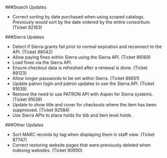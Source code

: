 ###Search Updates
- Correct sorting by date purchased when using scoped catalogs. Previously would sort by the date ordered by the entire consortium. (Ticket 92183)

###Sierra Updates
- Detect if Sierra grants fail prior to normal expiration and reconnect to the API. (Ticket 88042)
- Allow paying fines within Sierra using the Sierra API. (Ticket 88169)
- Load fines via the Sierra API. 
- Ensure checkout data is refreshed after a renewal is done. (Ticket 89123)
- Allow longer passwords to be set within Sierra. (Ticket 89851)
- Update patron login and patron updates to use the Sierra API. (Ticket 91639) 
- Remove the need to use PATRON API with Aspen for Sierra systems. (Ticket 91639)
- Update to show title and cover for checkouts where the item has been suppressed. (Ticket 92584)
- Use Sierra APIs to place holds for bib and item level holds. 

###Other Updates
- Sort MARC records by tag when displaying them in staff view. (Ticket 87747)
- Correct restoring website pages that were previously deleted when indexing websites. (Ticket 90950)